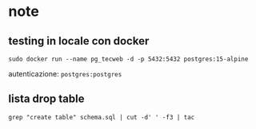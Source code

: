 # note

## testing in locale con docker
```
sudo docker run --name pg_tecweb -d -p 5432:5432 postgres:15-alpine
```

autenticazione: `postgres:postgres`

## lista drop table
```
grep "create table" schema.sql | cut -d' ' -f3 | tac
```
